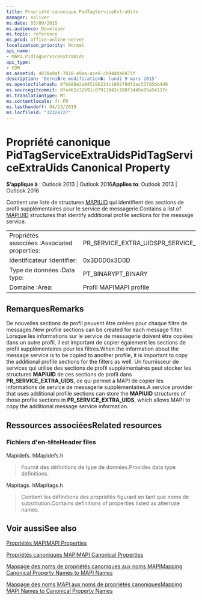 ```yaml
---
title: Propriété canonique PidTagServiceExtraUids
manager: soliver
ms.date: 03/09/2015
ms.audience: Developer
ms.topic: reference
ms.prod: office-online-server
localization_priority: Normal
api_name:
- MAPI.PidTagServiceExtraUids
api_type:
- COM
ms.assetid: 4838a9af-7818-49aa-ace8-cb94dda8471f
description: 'Derni�re modification�: lundi 9 mars 2015'
ms.openlocfilehash: 0fb688e2a845186224c1802f9df2ac537d5bb4d9
ms.sourcegitcommit: 8fe462c32b91c87911942c188f3445e85a54137c
ms.translationtype: MT
ms.contentlocale: fr-FR
ms.lasthandoff: 04/23/2019
ms.locfileid: "32328727"
---
```

# <a name="pidtagserviceextrauids-canonical-property"></a><span data-ttu-id="c45ee-103">Propriété canonique PidTagServiceExtraUids</span><span class="sxs-lookup"><span data-stu-id="c45ee-103">PidTagServiceExtraUids Canonical Property</span></span>

  
  
<span data-ttu-id="c45ee-104">**S’applique à** : Outlook 2013 | Outlook 2016</span><span class="sxs-lookup"><span data-stu-id="c45ee-104">**Applies to**: Outlook 2013 | Outlook 2016</span></span> 
  
<span data-ttu-id="c45ee-105">Contient une liste de structures [MAPIUID](mapiuid.md) qui identifient des sections de profil supplémentaires pour le service de messagerie.</span><span class="sxs-lookup"><span data-stu-id="c45ee-105">Contains a list of [MAPIUID](mapiuid.md) structures that identify additional profile sections for the message service.</span></span> 
  
|||
|:-----|:-----|
|<span data-ttu-id="c45ee-106">Propriétés associées :</span><span class="sxs-lookup"><span data-stu-id="c45ee-106">Associated properties:</span></span>  <br/> |<span data-ttu-id="c45ee-107">PR_SERVICE_EXTRA_UIDS</span><span class="sxs-lookup"><span data-stu-id="c45ee-107">PR_SERVICE_EXTRA_UIDS</span></span>  <br/> |
|<span data-ttu-id="c45ee-108">Identificateur :</span><span class="sxs-lookup"><span data-stu-id="c45ee-108">Identifier:</span></span>  <br/> |<span data-ttu-id="c45ee-109">0x3D0D</span><span class="sxs-lookup"><span data-stu-id="c45ee-109">0x3D0D</span></span>  <br/> |
|<span data-ttu-id="c45ee-110">Type de données :</span><span class="sxs-lookup"><span data-stu-id="c45ee-110">Data type:</span></span>  <br/> |<span data-ttu-id="c45ee-111">PT_BINARY</span><span class="sxs-lookup"><span data-stu-id="c45ee-111">PT_BINARY</span></span>  <br/> |
|<span data-ttu-id="c45ee-112">Domaine :</span><span class="sxs-lookup"><span data-stu-id="c45ee-112">Area:</span></span>  <br/> |<span data-ttu-id="c45ee-113">Profil MAPI</span><span class="sxs-lookup"><span data-stu-id="c45ee-113">MAPI profile</span></span>  <br/> |
   
## <a name="remarks"></a><span data-ttu-id="c45ee-114">Remarques</span><span class="sxs-lookup"><span data-stu-id="c45ee-114">Remarks</span></span>

<span data-ttu-id="c45ee-115">De nouvelles sections de profil peuvent être créées pour chaque filtre de messages.</span><span class="sxs-lookup"><span data-stu-id="c45ee-115">New profile sections can be created for each message filter.</span></span> <span data-ttu-id="c45ee-116">Lorsque les informations sur le service de messagerie doivent être copiées dans un autre profil, il est important de copier également les sections de profil supplémentaires pour les filtres.</span><span class="sxs-lookup"><span data-stu-id="c45ee-116">When the information about the message service is to be copied to another profile, it is important to copy the additional profile sections for the filters as well.</span></span> <span data-ttu-id="c45ee-117">Un fournisseur de services qui utilise des sections de profil supplémentaires peut stocker les structures **MAPIUID** de ces sections de profil dans **PR_SERVICE_EXTRA_UIDS**, ce qui permet à MAPI de copier les informations de service de messagerie supplémentaires.</span><span class="sxs-lookup"><span data-stu-id="c45ee-117">A service provider that uses additional profile sections can store the **MAPIUID** structures of those profile sections in **PR_SERVICE_EXTRA_UIDS**, which allows MAPI to copy the additional message service information.</span></span>
  
## <a name="related-resources"></a><span data-ttu-id="c45ee-118">Ressources associées</span><span class="sxs-lookup"><span data-stu-id="c45ee-118">Related resources</span></span>

### <a name="header-files"></a><span data-ttu-id="c45ee-119">Fichiers d'en-tête</span><span class="sxs-lookup"><span data-stu-id="c45ee-119">Header files</span></span>

<span data-ttu-id="c45ee-120">Mapidefs. h</span><span class="sxs-lookup"><span data-stu-id="c45ee-120">Mapidefs.h</span></span>
  
> <span data-ttu-id="c45ee-121">Fournit des définitions de type de données.</span><span class="sxs-lookup"><span data-stu-id="c45ee-121">Provides data type definitions.</span></span>
    
<span data-ttu-id="c45ee-122">Mapitags. h</span><span class="sxs-lookup"><span data-stu-id="c45ee-122">Mapitags.h</span></span>
  
> <span data-ttu-id="c45ee-123">Contient les définitions des propriétés figurant en tant que noms de substitution.</span><span class="sxs-lookup"><span data-stu-id="c45ee-123">Contains definitions of properties listed as alternate names.</span></span>
    
## <a name="see-also"></a><span data-ttu-id="c45ee-124">Voir aussi</span><span class="sxs-lookup"><span data-stu-id="c45ee-124">See also</span></span>



[<span data-ttu-id="c45ee-125">Propriétés MAPI</span><span class="sxs-lookup"><span data-stu-id="c45ee-125">MAPI Properties</span></span>](mapi-properties.md)
  
[<span data-ttu-id="c45ee-126">Propriétés canoniques MAPI</span><span class="sxs-lookup"><span data-stu-id="c45ee-126">MAPI Canonical Properties</span></span>](mapi-canonical-properties.md)
  
[<span data-ttu-id="c45ee-127">Mappage des noms de propriétés canoniques aux noms MAPI</span><span class="sxs-lookup"><span data-stu-id="c45ee-127">Mapping Canonical Property Names to MAPI Names</span></span>](mapping-canonical-property-names-to-mapi-names.md)
  
[<span data-ttu-id="c45ee-128">Mappage des noms MAPI aux noms de propriétés canoniques</span><span class="sxs-lookup"><span data-stu-id="c45ee-128">Mapping MAPI Names to Canonical Property Names</span></span>](mapping-mapi-names-to-canonical-property-names.md)

